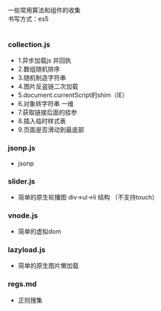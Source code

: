 一些常用算法和组件的收集 <br/>
书写方式：es5<br/>
<br/>

### collection.js<br/>
<ul>
<li>1.异步加载js 并回执</<li>
<li>2.数组随机排序</<li>
<li>3.随机制造字符串</<li>
<li>4.图片反盗链二次加载</<li>
<li>5.document.currentScript的shim（IE）</<li>
<li>6.对象转字符串 一维</<li>
<li>7.获取链接后面的挂参</<li>
<li>8.插入临时样式表</<li>
<li>9.页面是否滑动到最底部</<li>
</ul>

### jsonp.js<br/>
<ul>
<li>jsonp</<li>
</ul>

### slider.js<br/>
<ul>
<li>简单的原生轮播图  div->ul->li 结构  （不支持touch）</<li>
</ul>

### vnode.js<br/>
<ul>
<li>简单的虚拟dom</<li>
</ul>

### lazyload.js<br/>
<ul>
<li>简单的原生图片懒加载</<li>
</ul>

### regs.md<br/>
<ul>
<li>正则搜集</<li>
</ul>
